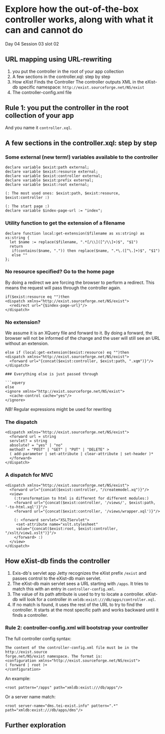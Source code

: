 # Explore how the out-of-the-box controller works, along with what it can and cannot do
Day 04 Session 03 slot 02

## URL mapping using URL-rewriting 
1. you put the controller in the root of your app collection
2. A few sections in the controller.xql: step by step
3. How eXist Finds the Controller
The controller outputs XML in the eXist-db specific namespace:
 `http://exist.sourceforge.net/NS/exist`
4. The controller-config.xml file

## Rule 1: you put the controller in the root collection of your app
And you name it `controller.xql`.


## A few sections in the controller.xql: step by step

### Some external (new term!) variables available to the controller 
```xquery
declare variable $exist:path external;
declare variable $exist:resource external;
declare variable $exist:controller external;
declare variable $exist:prefix external;
declare variable $exist:root external;

(: The most used ones: $exist:path, $exist:resource,  $exist:controller :)

(: The start page :)
declare variable $index-page-url := "index";
```

### Utility function to get the extension of a filename

```xquery
declare function local:get-extension($filename as xs:string) as xs:string {
  let $name := replace($filename, ".*[/\\]([^/\\]+)$", "$1")
  return
   if(contains($name, ".")) then replace($name, ".*\.([^\.]+)$", "$1")
   else ""
};
```

### No resource specified? Go to the home page

By doing a redirect we are forcing the browser to perform a redirect. This means the request
will pass through the controller again.

```xquery
if($exist:resource eq "")then
<dispatch xmlns="http://exist.sourceforge.net/NS/exist">
  <redirect url="{$index-page-url}"/>
</dispatch>
```
### No extension? 
We assume it is an XQuery file and forward to it. By doing a forward, the browser will not be informed of the change and the user will still see an URL without an extension.

```xquery
else if (local:get-extension($exist:resource) eq "")then
<dispatch xmlns="http://exist.sourceforge.net/NS/exist">
  <forward url="{concat($exist:controller, $exist:path, ".xqm")}"/>
</dispatch>

### Everything else is just passed through 

```xquery
else
<ignore xmlns="http://exist.sourceforge.net/NS/exist">
  <cache-control cache="yes"/>
</ignore>
```

*NB!* Regular expressions might be used for rewriting

### The dispatch 

```xquery
<dispatch xmlns="http://exist.sourceforge.net/NS/exist">
  <forward url = string
  servlet? = string
  absolute? = "yes" | "no"
  method? = "POST" | "GET" | "PUT" | "DELETE" >
  ( add-parameter | set-attribute | clear-attribute | set-header )*
  </forward>
</dispatch>
```

### A dispatch for MVC
```xquery
<dispatch xmlns="http://exist.sourceforge.net/NS/exist">
  <forward url="{concat($exist:controller, "/createmodel.xq")}"/>
  <view>
    (:transformation to html is different for different modules:)
    <forward url="{concat($exist:controller, '/views/', $exist:path, '-to-html.xql')}"/>
    <forward url="{concat($exist:controller, '/views/wrapper.xql')}"/>

    (: <forward servlet="XSLTServlet">
     <set-attribute name="xslt.stylesheet"
     value="{concat($exist:root, $exist:controller, "/xslt/view1.xslt")}"/>
    </forward> :)
  </view>
</dispatch>
```

## How eXist-db finds the controller

1. Exis-db's servlet app Jetty recognizes the eXist prefix `/exist` and passes control 
to the eXist-db main servlet.
2. The eXist-db main servlet sees a URL starting with `/apps`. 
    It tries to match this with an entry in `controller-config.xml`.
3. The value of its path attribute is used to try to locate a controller. 
   eXist-db will look for a controller in `xmldb:exist:///db/apps/controller.xql`.
4. If no match is found, it uses the rest of the URL to try to find the controller. It
starts at the most specific path and works backward until it finds a controller.

### Rule 2: controller-config.xml will bootstrap your controller 
The full controller config syntax: 
```xquery
The content of the controller-config.xml file must be in the http://exist.source
forge.net/NS/exist namespace. The format is:
<configuration xmlns="http://exist.sourceforge.net/NS/exist">
( forward | root )+
</configuration>
```
An example:
```xquery
<root pattern="/apps" path="xmldb:exist:///db/apps"/>
```
Or a server name match:
```xquery
<root server-name="dms.tei-exist.info" pattern=".*"
path="xmldb:exist:///db/apps/dms"/>
```

## Further exploration
